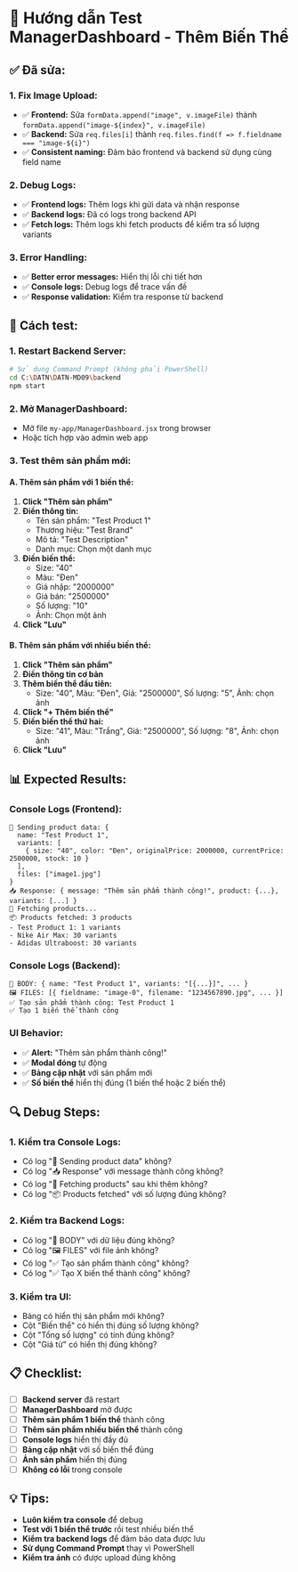 # 🎯 Hướng dẫn Test ManagerDashboard - Thêm Biến Thể

## ✅ **Đã sửa:**

### **1. Fix Image Upload:**
- ✅ **Frontend:** Sửa `formData.append("image", v.imageFile)` thành `formData.append("image-${index}", v.imageFile)`
- ✅ **Backend:** Sửa `req.files[i]` thành `req.files.find(f => f.fieldname === "image-${i}")`
- ✅ **Consistent naming:** Đảm bảo frontend và backend sử dụng cùng field name

### **2. Debug Logs:**
- ✅ **Frontend logs:** Thêm logs khi gửi data và nhận response
- ✅ **Backend logs:** Đã có logs trong backend API
- ✅ **Fetch logs:** Thêm logs khi fetch products để kiểm tra số lượng variants

### **3. Error Handling:**
- ✅ **Better error messages:** Hiển thị lỗi chi tiết hơn
- ✅ **Console logs:** Debug logs để trace vấn đề
- ✅ **Response validation:** Kiểm tra response từ backend

## 🚀 **Cách test:**

### **1. Restart Backend Server:**
```bash
# Sử dụng Command Prompt (không phải PowerShell)
cd C:\DATN\DATN-MD09\backend
npm start
```

### **2. Mở ManagerDashboard:**
- Mở file `my-app/ManagerDashboard.jsx` trong browser
- Hoặc tích hợp vào admin web app

### **3. Test thêm sản phẩm mới:**

#### **A. Thêm sản phẩm với 1 biến thể:**
1. **Click "Thêm sản phẩm"**
2. **Điền thông tin:**
   - Tên sản phẩm: "Test Product 1"
   - Thương hiệu: "Test Brand"
   - Mô tả: "Test Description"
   - Danh mục: Chọn một danh mục
3. **Điền biến thể:**
   - Size: "40"
   - Màu: "Đen"
   - Giá nhập: "2000000"
   - Giá bán: "2500000"
   - Số lượng: "10"
   - Ảnh: Chọn một ảnh
4. **Click "Lưu"**

#### **B. Thêm sản phẩm với nhiều biến thể:**
1. **Click "Thêm sản phẩm"**
2. **Điền thông tin cơ bản**
3. **Thêm biến thể đầu tiên:**
   - Size: "40", Màu: "Đen", Giá: "2500000", Số lượng: "5", Ảnh: chọn ảnh
4. **Click "+ Thêm biến thể"**
5. **Điền biến thể thứ hai:**
   - Size: "41", Màu: "Trắng", Giá: "2500000", Số lượng: "8", Ảnh: chọn ảnh
6. **Click "Lưu"**

## 📊 **Expected Results:**

### **Console Logs (Frontend):**
```
🚀 Sending product data: {
  name: "Test Product 1",
  variants: [
    { size: "40", color: "Đen", originalPrice: 2000000, currentPrice: 2500000, stock: 10 }
  ],
  files: ["image1.jpg"]
}
📥 Response: { message: "Thêm sản phẩm thành công!", product: {...}, variants: [...] }
🔄 Fetching products...
📦 Products fetched: 3 products
- Test Product 1: 1 variants
- Nike Air Max: 30 variants
- Adidas Ultraboost: 30 variants
```

### **Console Logs (Backend):**
```
🧩 BODY: { name: "Test Product 1", variants: "[{...}]", ... }
🖼️ FILES: [{ fieldname: "image-0", filename: "1234567890.jpg", ... }]
✅ Tạo sản phẩm thành công: Test Product 1
✅ Tạo 1 biến thể thành công
```

### **UI Behavior:**
- ✅ **Alert:** "Thêm sản phẩm thành công!"
- ✅ **Modal đóng** tự động
- ✅ **Bảng cập nhật** với sản phẩm mới
- ✅ **Số biến thể** hiển thị đúng (1 biến thể hoặc 2 biến thể)

## 🔍 **Debug Steps:**

### **1. Kiểm tra Console Logs:**
- Có log "🚀 Sending product data" không?
- Có log "📥 Response" với message thành công không?
- Có log "🔄 Fetching products" sau khi thêm không?
- Có log "📦 Products fetched" với số lượng đúng không?

### **2. Kiểm tra Backend Logs:**
- Có log "🧩 BODY" với dữ liệu đúng không?
- Có log "🖼️ FILES" với file ảnh không?
- Có log "✅ Tạo sản phẩm thành công" không?
- Có log "✅ Tạo X biến thể thành công" không?

### **3. Kiểm tra UI:**
- Bảng có hiển thị sản phẩm mới không?
- Cột "Biến thể" có hiển thị đúng số lượng không?
- Cột "Tổng số lượng" có tính đúng không?
- Cột "Giá từ" có hiển thị đúng không?

## 📋 **Checklist:**

- [ ] **Backend server** đã restart
- [ ] **ManagerDashboard** mở được
- [ ] **Thêm sản phẩm 1 biến thể** thành công
- [ ] **Thêm sản phẩm nhiều biến thể** thành công
- [ ] **Console logs** hiển thị đầy đủ
- [ ] **Bảng cập nhật** với số biến thể đúng
- [ ] **Ảnh sản phẩm** hiển thị đúng
- [ ] **Không có lỗi** trong console

## 💡 **Tips:**

- **Luôn kiểm tra console** để debug
- **Test với 1 biến thể trước** rồi test nhiều biến thể
- **Kiểm tra backend logs** để đảm bảo data được lưu
- **Sử dụng Command Prompt** thay vì PowerShell
- **Kiểm tra ảnh** có được upload đúng không




















